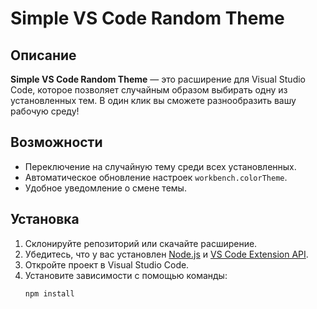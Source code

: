 # Simple VS Code Random Theme

## Описание

**Simple VS Code Random Theme** — это расширение для Visual Studio Code, которое позволяет случайным образом выбирать одну из установленных тем. В один клик вы сможете разнообразить вашу рабочую среду!

## Возможности

- Переключение на случайную тему среди всех установленных.
- Автоматическое обновление настроек `workbench.colorTheme`.
- Удобное уведомление о смене темы.

## Установка

1. Склонируйте репозиторий или скачайте расширение.
2. Убедитесь, что у вас установлен [Node.js](https://nodejs.org/) и [VS Code Extension API](https://code.visualstudio.com/api).
3. Откройте проект в Visual Studio Code.
4. Установите зависимости с помощью команды:
   ```bash
   npm install
